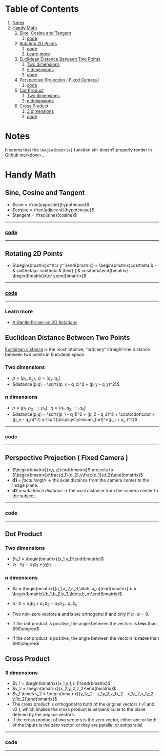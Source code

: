 
# Table of Contents

1.  [Notes](#orgb909f66)
2.  [Handy Math](#org0f81947)
    1.  [Sine, Cosine and Tangent](#orga007365)
        1.  [code](#orgfe69171)
    2.  [Rotating 2D Points](#org785a501)
        1.  [code](#org8944f1a)
        2.  [Learn more](#orgfb46418)
    3.  [Euclidean Distance Between Two Points](#orgf4930a3)
        1.  [Two dimensions](#orgc0b1d2c)
        2.  [n dimensions](#org78fe7e0)
        3.  [code](#org5cf2ec5)
    4.  [Perspective Projection ( Fixed Camera )](#org9faf70f)
        1.  [code](#org3c18c04)
    5.  [Dot Product](#org68041b7)
        1.  [Two dimensions](#org92cc37f)
        2.  [n dimensions](#orgb0808ae)
    6.  [Cross Product](#org380f35f)
        1.  [3 dimensions](#orgf22df5e)
        2.  [code](#orgccac72c)



<a id="orgb909f66"></a>

# Notes

It seems that the `\begin{bmatrix}` function still doesn&rsquo;t properly render in Github markdown &#x2026;


<a id="org0f81947"></a>

# Handy Math


<a id="orga007365"></a>

## Sine, Cosine and Tangent

-   $sine = \frac{opposite}{hypotenuse}$
-   $cosine = \frac{adjacent}{hypotenuse}$
-   $tangent = \frac{sine}{cosine}$

---


<a id="orgfe69171"></a>

### [code](js/sketch_01.js)

---


<a id="org785a501"></a>

## Rotating 2D Points

-   $\begin{bmatrix}x^1\cr y^1\end{bmatrix} = \begin{bmatrix}cos\theta & - & sin\theta\cr sin\theta & \text{ } & cos\theta\end{bmatrix} \begin{bmatrix}x\cr y\end{bmatrix}$

---


<a id="org8944f1a"></a>

### [code](js/sketch_02.js)

---


<a id="orgfb46418"></a>

### Learn more

-   [A Gentle Primer on 2D Rotations](https://www.alanzucconi.com/2016/02/03/2d-rotations/)


<a id="orgf4930a3"></a>

## Euclidean Distance Between Two Points

[Euclidean distance](https://en.wikipedia.org/wiki/Euclidean_distance) is the most intuitive, &ldquo;ordinary&rdquo; straight-line distance between two points in Euclidean space.


<a id="orgc0b1d2c"></a>

### Two dimensions

-   $p = (p_x,p_y), \text{ } q = (q_x,q_y)$
-   $distance(p,q) = \sqrt{(p_x - q_x)^2 + (p_y - q_y)^2}$


<a id="org78fe7e0"></a>

### n dimensions

-   $p = (p_1,p_2\cdot\cdot\cdot,p_n), \text{ } q = (q_1,q_2\cdot\cdot\cdot,q_n)$
-   $distance(p,q) = \sqrt{(p_1 - q_1)^2 + (p_2 - q_2)^2 + \cdot\cdot\cdot + (p_n - q_n)^2} = \sqrt{\displaystyle\sum_{i=1}^n(p_i + q_i)^2}$

---


<a id="org5cf2ec5"></a>

### [code](js/sketch_03.js)

---


<a id="org9faf70f"></a>

## Perspective Projection ( Fixed Camera )

-   $\begin{bmatrix}{x,y,z}\end{bmatrix}$ projects to $\begin{bmatrix}x\frac{d_1}{d_2},y\frac{d_1}{d_2}\end{bmatrix}$
-   **d1** = *focal length* -> the axial distance from the camera center to the image plane.
-   **d2** = *substance distance* -> the axial distance from the camera center to the subject.

---


<a id="org3c18c04"></a>

### code

---


<a id="org68041b7"></a>

## Dot Product


<a id="org92cc37f"></a>

### Two dimensions

-   $v_1 = \begin{bmatrix}{x_1,y_1}\end{bmatrix}$
-   $v_1 \cdot v_2 = x_1x_2 + y_1y_2$


<a id="orgb0808ae"></a>

### n dimensions

-   $a = \begin{bmatrix}{a_1,a_2,a_3,\ldots,a_n}\end{bmatrix},b = \begin{bmatrix}{b_1,b_2,b_3,\ldots,b_n}\end{bmatrix}$

-   $a \cdot b = a_1b_1 + a_2b_2 + a_3b_3 \ldots a_nb_n$

-   Two non-zero vectors **a** and **b** are orthogonal if and only if $a \cdot b = 0$.
-   If the dot product is positive, the angle between the vectors is **less** than $90\degree$
-   If the dot product is positive, the angle between the vectors is **more** than $90\degree$


<a id="org380f35f"></a>

## Cross Product


<a id="orgf22df5e"></a>

### 3 dimensions

-   $v_1 = \begin{bmatrix}{x_1,y_1,z_1}\end{bmatrix}$
-   $v_2 = \begin{bmatrix}{x_2,y_2,z_2}\end{bmatrix}$
-   $v_1 \times v_2 = \begin{bmatrix}{y_1z_2 - z_1y_2,z_1x_2 - x_1z_2,x_1y_2 - y_1x_2}\end{bmatrix}$
-   The cross product is orthogonal to both of the original vectors ( v1 and v2 ), which implies the cross product is perpendicular to the plane defined by the original vectors.
-   If the cross product of two vectors is the zero vector, either one or both of the inputs is the zero vector, or they are parallel or antiparallel.

---


<a id="orgccac72c"></a>

### code

---

